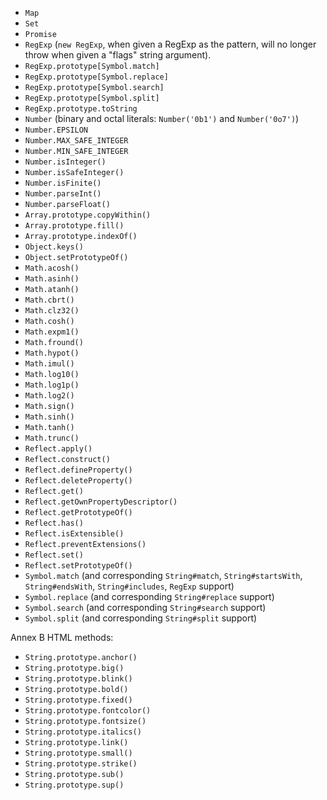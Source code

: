 - `Map`
- `Set`
- `Promise`
- `RegExp` (`new RegExp`, when given a RegExp as the pattern, will no longer throw when given a "flags" string argument).
- `RegExp.prototype[Symbol.match]`
- `RegExp.prototype[Symbol.replace]`
- `RegExp.prototype[Symbol.search]`
- `RegExp.prototype[Symbol.split]`
- `RegExp.prototype.toString`
- `Number` (binary and octal literals: `Number('0b1')` and `Number('0o7')`)
- `Number.EPSILON`
- `Number.MAX_SAFE_INTEGER`
- `Number.MIN_SAFE_INTEGER`
- `Number.isInteger()`
- `Number.isSafeInteger()`
- `Number.isFinite()`
- `Number.parseInt()`
- `Number.parseFloat()`
- `Array.prototype.copyWithin()`
- `Array.prototype.fill()`
- `Array.prototype.indexOf()`
- `Object.keys()`
- `Object.setPrototypeOf()`
- `Math.acosh()`
- `Math.asinh()`
- `Math.atanh()`
- `Math.cbrt()`
- `Math.clz32()`
- `Math.cosh()`
- `Math.expm1()`
- `Math.fround()`
- `Math.hypot()`
- `Math.imul()`
- `Math.log10()`
- `Math.log1p()`
- `Math.log2()`
- `Math.sign()`
- `Math.sinh()`
- `Math.tanh()`
- `Math.trunc()`
- `Reflect.apply()`
- `Reflect.construct()`
- `Reflect.defineProperty()`
- `Reflect.deleteProperty()`
- `Reflect.get()`
- `Reflect.getOwnPropertyDescriptor()`
- `Reflect.getPrototypeOf()`
- `Reflect.has()`
- `Reflect.isExtensible()`
- `Reflect.preventExtensions()`
- `Reflect.set()`
- `Reflect.setPrototypeOf()`
- `Symbol.match` (and corresponding `String#match`, `String#startsWith`, `String#endsWith`, `String#includes`, `RegExp` support)
- `Symbol.replace` (and corresponding `String#replace` support)
- `Symbol.search` (and corresponding `String#search` support)
- `Symbol.split` (and corresponding `String#split` support)

Annex B HTML methods:

- `String.prototype.anchor()`
- `String.prototype.big()`
- `String.prototype.blink()`
- `String.prototype.bold()`
- `String.prototype.fixed()`
- `String.prototype.fontcolor()`
- `String.prototype.fontsize()`
- `String.prototype.italics()`
- `String.prototype.link()`
- `String.prototype.small()`
- `String.prototype.strike()`
- `String.prototype.sub()`
- `String.prototype.sup()`
